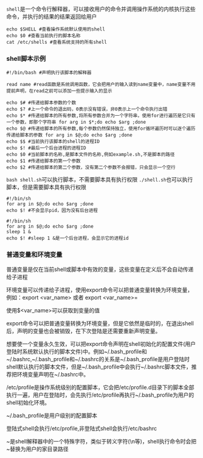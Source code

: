 `shell`是一个命令行解释器，可以接收用户的命令并调用操作系统的内核执行这些命令，并执行的结果的结果返回给用户

```shell
echo $SHELL #查看操作系统默认使用的shell
echo $0 #查看当前执行的脚本名称
cat /etc/shells #查看系统支持的所有shell
```

### shell脚本示例
```shell
#!/bin/bash #声明执行该脚本的解释器

read name #read函数是系统调用函数，它会把用户的输入读到name变量中，name变量不用提前声明，在read之前可以添加一些提示输入的显示

echo $# #传递给脚本参数的个数
echo $? #上一个命令的退出码，0表示没有错误，非0表示上一个命令执行出错
echo $* #传递给脚本的所有参数,将所有参数合并为一个字符串，使用for进行遍历是它只有一个参数，即那个字符串 for arg in $*;do echo $arg ;done
echo $@ #传递给脚本的所有参数,每个参数仍然保持独立，使用for循环遍历时可以逐个遍历传递给脚本的参数 for arg in $@;do echo $arg ;done
echo $$ #当前执行该脚本的shell的进程ID
echo $! #最后一个后台进程的进程ID
echo $0 #当前脚本的名称,是脚本文件的名称,例如example.sh,不是脚本的路径
echo $1 #传递给脚本的第一个参数
echo $2 #传递给脚本的第二个参数，没有第二个参数不会报错，只会显示一个空行
```
`bash shell.sh`可以执行脚本，不需要脚本具有执行权限
`./shell.sh`也可以执行脚本，但是需要脚本具有执行权限

```shell
#!/bin/sh
for arg in $@;do echo $arg ;done
echo $! #不会显示pid，因为没有后台进程

#!/bin/sh
for arg in $@;do echo $arg ;done
sleep 1 &
echo $! #sleep 1 &是一个后台进程，会显示它的进程id
```

### 普通变量和环境变量

普通变量是仅在当前shell或脚本中有效的变量，这些变量在定义后不会自动传递给子进程

环境变量可以传递给子进程，使用export命令可以把普通变量转换为环境变量，例如：export <var_name> 或者 export <var_name>=<value>

使用$<var_name>可以获取到变量的值

export命令可以把普通变量转换为环境变量，但是它依然是临时的，在退出shell后，声明的变量也会被销毁，在下次登陆是还需要重新声明变量。

想要使一个变量永久生效，可以把export命令声明在shell初始化的配置文件(用户登陆时系统默认执行的脚本文件)中。例如~/.bash_profile和~/.bashrc,~/.bash_profile和~/.bashrc的关系是~/.bash_profile是用户登陆时shell默认执行的脚本文件，但是~/.bash_profile中会执行~/.bashrc脚本文件，推荐把环境变量声明在~/.bashrc中。

/etc/profile是操作系统级别的配置脚本，它会把/etc/profile.d目录下的脚本全部执行一遍，用户在登陆时，会先执行/etc/profile再执行~/.bash_profile为用户的shell初始化环境。

~/.bash_profile是用户级别的配置脚本

登陆式shell会执行/etc/profile,非登陆式shell会执行/etc/bashrc

~是shell解释器中的一个特殊字符，类似于转义字符(\n等)，shell执行命令时会把~替换为用户的家目录路径